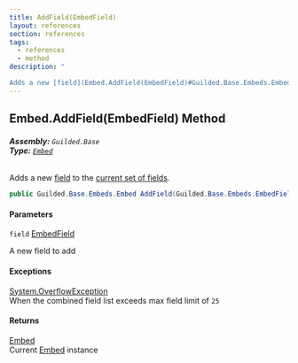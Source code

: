 ```yaml
---
title: AddField(EmbedField)
layout: references
section: references
tags:
  - references
  - method
description: "

Adds a new [field](Embed.AddField(EmbedField)#Guilded.Base.Embeds.Embed.AddField(Guilded.Base.Embeds.EmbedField).field 'Guilded.Base.Embeds.Embed.AddField(Guilded.Base.Embeds.EmbedField).field') to the [current set of fields](Embed.Fields 'Guilded.Base.Embeds.Embed.Fields')."
---
```


## Embed.AddField(EmbedField) Method
###### **Assembly:** `Guilded.Base`<br/>**Type:** [`Embed`](Embed 'Guilded.Base.Embeds.Embed')

Adds a new [field](Embed.AddField(EmbedField)#Guilded.Base.Embeds.Embed.AddField(Guilded.Base.Embeds.EmbedField).field 'Guilded.Base.Embeds.Embed.AddField(Guilded.Base.Embeds.EmbedField).field') to the [current set of fields](Embed.Fields 'Guilded.Base.Embeds.Embed.Fields').

```csharp
public Guilded.Base.Embeds.Embed AddField(Guilded.Base.Embeds.EmbedField field);
```
#### Parameters

<a name='Guilded.Base.Embeds.Embed.AddField(Guilded.Base.Embeds.EmbedField).field'></a>

`field` [EmbedField](EmbedField 'Guilded.Base.Embeds.EmbedField')

A new field to add

#### Exceptions

[System.OverflowException](https://docs.microsoft.com/en-us/dotnet/api/System.OverflowException 'System.OverflowException')  
When the combined field list exceeds max field limit of `25`

#### Returns
[Embed](Embed 'Guilded.Base.Embeds.Embed')  
Current [Embed](Embed 'Guilded.Base.Embeds.Embed') instance
